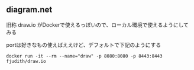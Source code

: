 ## diagram.net
旧称 draw.io
がDockerで使えるっぽいので、ローカル環境で使えるようにしてみる

portは好きなもの使えばええけど、デフォルトで下記のようにする
```
docker run -it --rm --name="draw" -p 8080:8080 -p 8443:8443 fjudith/draw.io
```